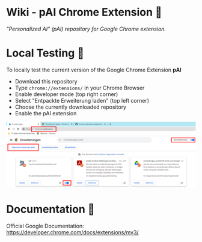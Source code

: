 # Wiki - pAI Chrome Extension :space_invader:

*"Personalized AI" (pAI) repository for Google Chrome extension.*

# Local Testing :microscope:

To locally test the current version of the Google Chrome Extension **pAI**

* Download this repository
* Type `chrome://extensions/` in your Chrome Browser
* Enable developer mode (top right corner)
* Select "Entpackte Erweiterung laden" (top left corner)
* Choose the currently downloaded repository
* Enable the pAI extension

![](res/HowTo.png)

# Documentation :notebook:

Official Google Documentation: https://developer.chrome.com/docs/extensions/mv3/
